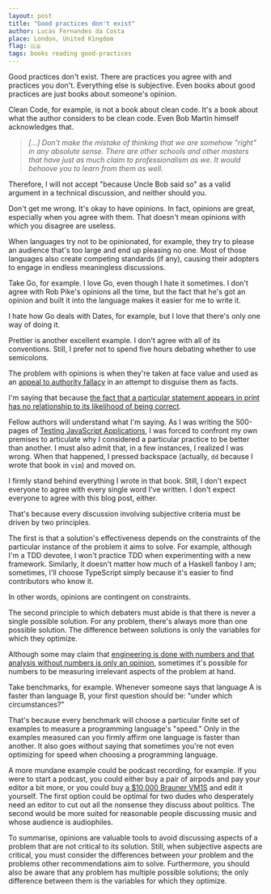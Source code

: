```yaml
---
layout: post
title: "Good practices don't exist"
author: Lucas Fernandes da Costa
place: London, United Kingdom
flag: 🇬🇧
tags: books reading good-practices
---
```


Good practices don't exist. There are practices you agree with and practices you don't. Everything else is subjective. Even books about good practices are just books about someone's opinion.

Clean Code, for example, is not a book about clean code. It's a book about what the author considers to be clean code. Even Bob Martin himself acknowledges that.

> _[...] Don't make the mistake of thinking that we are somehow "right" in any absolute sense. There are other schools and other masters that have just as much claim to professionalism as we. It would behoove you to learn from them as well._

Therefore, I will not accept "because Uncle Bob said so" as a valid argument in a technical discussion, and neither should you.

Don't get me wrong. It's okay to have opinions. In fact, opinions are great, especially when you agree with them. That doesn't mean opinions with which you disagree are useless.

When languages try not to be opinionated, for example, they try to please an audience that's too large and end up pleasing no one. Most of those languages also create competing standards (if any), causing their adopters to engage in endless meaningless discussions.

Take Go, for example. I love Go, even though I hate it sometimes. I don't agree with Rob Pike's opinions all the time, but the fact that he's got an opinion and built it into the language makes it easier for me to write it.

I hate how Go deals with Dates, for example, but I love that there's only one way of doing it.

Prettier is another excellent example. I don't agree with all of its conventions. Still, I prefer not to spend five hours debating whether to use semicolons.

The problem with opinions is when they're taken at face value and used as an [appeal to authority fallacy](https://en.wikipedia.org/wiki/Argument_from_authority) in an attempt to disguise them as facts.

I'm saying that because [the fact that a particular statement appears in print has no relationship to its likelihood of being correct](https://spacecraft.ssl.umd.edu/akins_laws.html).

Fellow authors will understand what I'm saying. As I was writing the 500-pages of [Testing JavaScript Applications](https://www.manning.com/books/testing-javascript-applications), I was forced to confront my own premises to articulate why I considered a particular practice to be better than another. I must also admit that, in a few instances, I realized I was wrong. When that happened, I pressed backspace (actually, `dd` because I wrote that book in `vim`) and moved on.

I firmly stand behind everything I wrote in that book. Still, I don't expect everyone to agree with every single word I've written. I don't expect everyone to agree with this blog post, either.

That's because every discussion involving subjective criteria must be driven by two principles.

The first is that a solution's effectiveness depends on the constraints of the particular instance of the problem it aims to solve. For example, although I'm a TDD devotee, I won't practice TDD when experimenting with a new framework. Similarly, it doesn't matter how much of a Haskell fanboy I am; sometimes, I'll choose TypeScript simply because it's easier to find contributors who know it.

In other words, opinions are contingent on constraints.

The second principle to which debaters must abide is that there is never a single possible solution. For any problem, there's always more than one possible solution. The difference between solutions is only the variables for which they optimize.

Although some may claim that [engineering is done with numbers and that analysis without numbers is only an opinion](https://spacecraft.ssl.umd.edu/akins_laws.html), sometimes it's possible for numbers to be measuring irrelevant aspects of the problem at hand.

Take benchmarks, for example. Whenever someone says that language A is faster than language B, your first question should be: "under which circumstances?"

That's because every benchmark will choose a particular finite set of examples to measure a programming language's "speed." Only in the examples measured can you firmly affirm one language is faster than another. It also goes without saying that sometimes you're not even optimizing for speed when choosing a programming language.

A more mundane example could be podcast recording, for example. If you were to start a podcast, you could either buy a pair of airpods and pay your editor a bit more, or you could buy [a $10,000 Brauner VM1S](https://mynewmicrophone.com/top-20-most-expensive-microphones-on-the-market-today/#List1) and edit it yourself. The first option could be optimal for two dudes who desperately need an editor to cut out all the nonsense they discuss about politics. The second would be more suited for reasonable people discussing music and whose audience is audiophiles.

To summarise, opinions are valuable tools to avoid discussing aspects of a problem that are not critical to its solution. Still, when subjective aspects are critical, you must consider the differences between _your_ problem and the problems other recommendations aim to solve. Furthermore, you should also be aware that any problem has multiple possible solutions; the only difference between them is the variables for which they optimize.
